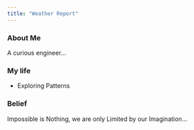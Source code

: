 ```yaml
---
title: "Weather Report"
---
```


### About Me

A curious engineer...  

### My life

 - Exploring Patterns 

### Belief
Impossible is Nothing, we are only Limited by our Imagination...